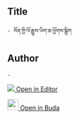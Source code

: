 ## Title
	- བོན་གྱི་ལོ་རྒྱུས་ཡིག་ཆ་ཕྱོགས་སྒྲིག

## Author
	- 



[<img src="https://img.icons8.com/color/25/000000/edit-property.png"> Open in Editor](http://editor.openpecha.org/P010763)

[<img width="25" src="https://library.bdrc.io/icons/BUDA-small.svg"> Open in Buda](https://library.bdrc.io/show/bdr:IE0OPP010763)
